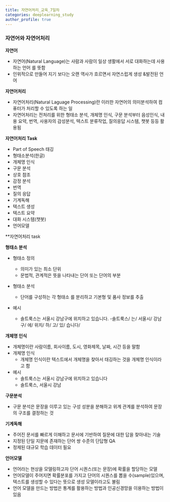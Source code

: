 ```yaml
---
title: 자연어처리_교육_7일차
categories: deeplearning_study
author_profile: true
---
```


### 자연어와 자연어처리


**자연어**
  - 자연어(Natural Language)는 사람과 사람이 일상 생활에서 서로 대화하는데 사용하는 언어 를 뜻함
  - 인위적으로 만들어 지기 보다는 오랜 역사가 흐르면서 자연스럽게 생성 &발전된 언어

**자연어처리**
 - 자연어처리(Natural Laguage Processing)란 이러한 자연어의 의미분석하여 컴퓨터가 처리할 수 있도록 하는 일
 - 자연어처리는 전처리를 위한 형태소 분석, 개체명 인식, 구문 분석부터 음성인식, 내용 요약, 번역, 사용자의 감성분석, 텍스트 분류작업, 질의응답 시스템, 챗봇 등등 활용됨



 **자연어처리 Task**
  - Part of Speech 태깅
  - 형태소분석(한글)
  - 개체명 인식
  - 구문 분석
  - 상호 참조
  - 감정 분석
  - 번역
  - 질의 응답
  - 기계독해 
  - 텍스트 생성
  - 텍스트 요약
  - 대화 시스템(챗봇)
  - 언어모델


**자연어처리 task


**형태소 분석**

  - 형태소 정의
    - 의미가 있는 최소 단위
    - 문법적, 관계적은 뜻을 나타내는 단어 또는 단어의 부분
  - 형태소 분석
    - 단어를 구성하는 각 형태소 를 분리하고 기본형 및 품사 정보를 추출

  - 예시
    - 솔트룩스는 서울시 강남구에 위치하고 있습니다.
    -솔트룩스/ 는/ 서울시/ 강남구/ 에/ 위치/ 하/ 고/ 있/ 습니다/



**개체명 인식**
  - 개체명이란 사람이름, 회사이름, 도시, 영화제목, 날짜, 시간 등을 말함
  - 개체명 인식
    - 개체명 인식이란 텍스트에서 개체명을 찾아서 태깅하는 것을 개체명 인식이라고 함
  - 예시
    - 솔트룩스는 서울시 강남구에 위치하고 있습니다
    - 솔트룩스, 서울시 강남


**구문분석**
  - 구문 분석은 문장을 이루고 있는 구성 성분을 분해하고   위계 관계를 분석하여 문장의 구조를 결정하는 것


**기계독해**
  - 주어진 문서를 빠르게 이해하고 문서에 기반하여 질문에 대한 답을 찾아내는 기술
  - 지정된 단일 지문에 존재하는 단어 쌍 수준의 단답형 QA
  - 정제된 대규모 학습 데이터 필요 


**언어모델**
  - 언어라는 현상을 모델링하고자 단어 시퀀스(또는 문장)에 확률을 할당하는 모델
  - 언어모델이 주어지면 확률분포를 가지고 단어의 시퀀스를 뽑을 수(sample)있으며, 텍스트를 생성할 수 있다는 뜻으로 생성 모델이라고도 불림
  - 언어 모델을 만드는 방법은 통계를 활용하는 방법과 인공신경망을 이용하는 방법이 있음



